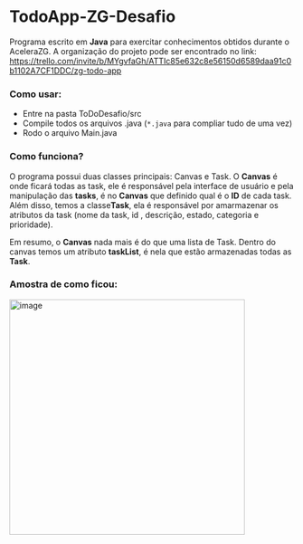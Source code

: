 # TodoApp-ZG-Desafio

Programa escrito em **Java** para exercitar conhecimentos obtidos durante o AceleraZG. A organização do projeto pode ser encontrado no link: https://trello.com/invite/b/MYgvfaGh/ATTIc85e632c8e56150d6589daa91c0b1102A7CF1DDC/zg-todo-app

### Como usar:

- Entre na pasta ToDoDesafio/src
- Compile todos os arquivos .java (``*.java`` para compliar tudo de uma vez)
- Rodo o arquivo Main.java

### Como funciona?

O programa possui duas classes principais: Canvas e Task. O **Canvas** é onde ficará todas as task, ele é responsável pela interface de usuário e pela manipulação das **tasks**, é no **Canvas** que definido qual é o **ID** de cada task. Além disso, temos a classe**Task**, ela é responsável por amarmazenar os atributos da task (nome da task, id , descrição, estado, categoria e  prioridade).

Em resumo, o **Canvas** nada mais é do que uma lista de Task. Dentro do canvas temos um atributo **taskList**, é nela que estão armazenadas todas as **Task**.

### Amostra de como ficou:

<img width="416" alt="image" src="https://github.com/VictorCalebeIFG/TodoApp-ZG-Desafio/assets/84258178/b7e61311-563a-4a04-a0b3-5fe31f649f52">
